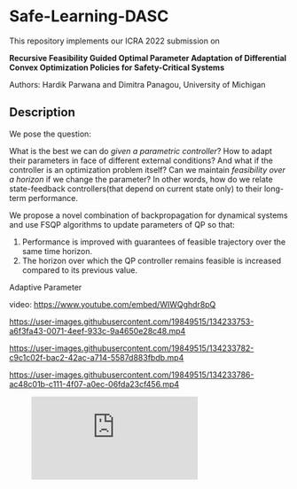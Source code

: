 # Safe-Learning-DASC

This repository implements our ICRA 2022 submission on 

**Recursive Feasibility Guided Optimal Parameter Adaptation of Differential Convex Optimization Policies for Safety-Critical Systems**

Authors: Hardik Parwana and Dimitra Panagou, University of Michigan

## Description
We pose the question: 

What is the best we can do *given a parametric controller*? How to adapt their parameters in face of different external conditions? And what if the controller is an optimization problem itself? Can we maintain *feasibility over a horizon* if we change the parameter? In other words, how do we relate state-feedback controllers(that depend on current state only) to their long-term performance.

We propose a novel combination of backpropagation for dynamical systems and use FSQP algorithms to update parameters of QP so that:
1. Performance is improved with guarantees of feasible trajectory over the same time horizon.
2. The horizon over which the QP controller remains feasible is increased compared to its previous value.

Adaptive Parameter

video: https://www.youtube.com/embed/WIWQghdr8pQ


https://user-images.githubusercontent.com/19849515/134233753-a6f3fa43-0071-4eef-933c-9a4650e28c48.mp4



https://user-images.githubusercontent.com/19849515/134233782-c9c1c02f-bac2-42ac-a714-5587d883fbdb.mp4


https://user-images.githubusercontent.com/19849515/134233786-ac48c01b-c111-4f07-a0ec-06fda23cf456.mp4



<figure class="video_container">
  <iframe src="https://user-images.githubusercontent.com/19849515/134233753-a6f3fa43-0071-4eef-933c-9a4650e28c48.mp4" frameborder="0" allowfullscreen="true"> </iframe>
</figure>
